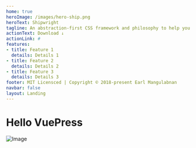 ```yaml
---
home: true
heroImage: /images/hero-ship.png
heroText: Shipwright
tagline: An abstraction-first CSS framework and philosophy to help you get the most value out of your design decisions
actionText: Download ↓
actionLink: #
features:
- title: Feature 1
  details: Details 1
- title: Feature 2
  details: Details 2
- title: Feature 3
  details: Details 3
footer: MIT Licensced | Copyright © 2018-present Earl Mangulabnan
navbar: false
layout: Landing
---
```


# Hello VuePress

![Image](./images/hero-ship.png)